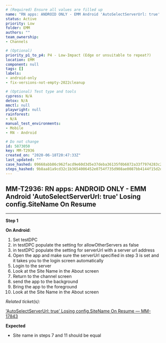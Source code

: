 ```yaml
---
# (Required) Ensure all values are filled up
name: "RN apps: ANDROID ONLY - EMM Android 'AutoSelectServerUrl: true' Losing config.SiteName On Resume"
status: Active
priority: Low
folder: EMM
authors: ""
team_ownership: 
- Channels

# (Optional)
priority_p1_to_p4: P4 - Low-Impact (Edge or unsuitable to repeat?)
location: EMM
component: null
tags: []
labels: 
- android-only
- fix-versions-not-empty-2022cleanup

# (Optional) Test type and tools
cypress: N/A
detox: N/A
mmctl: null
playwright: null
rainforest: 
- N/A
manual_test_environments: 
- Mobile
- RN - Android

# Do not change
id: 5873050
key: MM-T2936
created_on: "2020-06-18T20:47:33Z"
last_updated: ""
case_hashed: 09668abb86c962facd9e60d3d5e37deba36135f0b6872a33f7974283c279c1721ce25b79bd567bf41c4fb7dbca76fe00
steps_hashed: 9b8aa81a9cd32c1b3654006452e0754f735d908ae0087bb4144f15d2d21025e25b2c0e690fae4b1bf5859c0d307ad836
---
```


<!-- (Auto-generated) Based on frontmatter's "key" and "name" -->

## MM-T2936: RN apps: ANDROID ONLY - EMM Android 'AutoSelectServerUrl: true' Losing config.SiteName On Resume

---

**Step 1**

**On Android**:

1. Set testDPC
2. in testDPC populate the setting for allowOtherServers as false
3. in testDPC populate the setting for serverUrl with a server url address
4. Open the app and make sure the serverUrl specified in step 3 is set and it takes you to the login screen automatically
5. Login to the server
6. Look at the Site Name in the About screen
7. Return to the channel screen
8. send the app to the background
9. Bring the app to the foreground
10. Look at the Site Name in the About screen

_Related ticket(s):_

['AutoSelectServerUrl: true' Losing config.SiteName On Resume — MM-17843](https://mattermost.atlassian.net/browse/MM-17843)

**Expected**

- Site name in steps 7 and 11 should be equal
